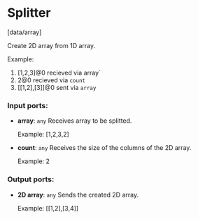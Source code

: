 # Splitter

[data/array]

Create 2D array from 1D array.

Example:
1. [1,2,3]@0 recieved via  array`
2. 2@0 recieved via  `count`
3.  [[1,2],[3]]@0 sent via `array` 

### Input ports:

* __array__: `any`
    Receives array to be splitted.
    
    Example:
    [1,2,3,2]



* __count__: `any`
    Receives the size of the columns of the 2D array.
    
    Example:
    2



### Output ports:

* __2D array__: `any`
    Sends the created 2D array.
    
    Example:
    [[1,2],[3,4]]



